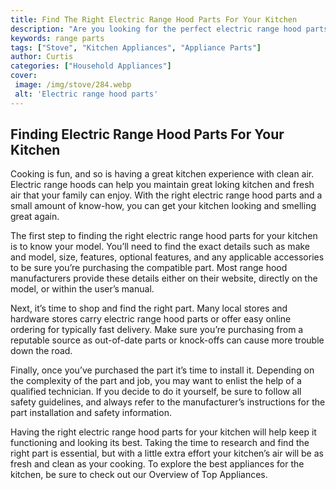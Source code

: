 ```yaml
---
title: Find The Right Electric Range Hood Parts For Your Kitchen
description: "Are you looking for the perfect electric range hood parts for your kitchen This blog post will help you make an informed choice on the best parts for your kitchen See how you can make the best decision for your home now"
keywords: range parts
tags: ["Stove", "Kitchen Appliances", "Appliance Parts"]
author: Curtis
categories: ["Household Appliances"]
cover: 
 image: /img/stove/284.webp
 alt: 'Electric range hood parts'
---
```

## Finding Electric Range Hood Parts For Your Kitchen

Cooking is fun, and so is having a great kitchen experience with clean air. Electric range hoods can help you maintain great loking kitchen and fresh air that your family can enjoy. With the right electric range hood parts and a small amount of know-how, you can get your kitchen looking and smelling great again.

The first step to finding the right electric range hood parts for your kitchen is to know your model. You’ll need to find the exact details such as make and model, size, features, optional features, and any applicable accessories to be sure you’re purchasing the compatible part. Most range hood manufacturers provide these details either on their website, directly on the model, or within the user’s manual.

Next, it’s time to shop and find the right part. Many local stores and hardware stores carry electric range hood parts or offer easy online ordering for typically fast delivery. Make sure you’re purchasing from a reputable source as out-of-date parts or knock-offs can cause more trouble down the road.

Finally, once you’ve purchased the part it’s time to install it. Depending on the complexity of the part and job, you may want to enlist the help of a qualified technician. If you decide to do it yourself, be sure to follow all safety guidelines, and always refer to the manufacturer’s instructions for the part installation and safety information.

Having the right electric range hood parts for your kitchen will help keep it functioning and looking its best. Taking the time to research and find the right part is essential, but with a little extra effort your kitchen’s air will be as fresh and clean as your cooking. To explore the best appliances for the kitchen, be sure to check out our Overview of Top Appliances.
